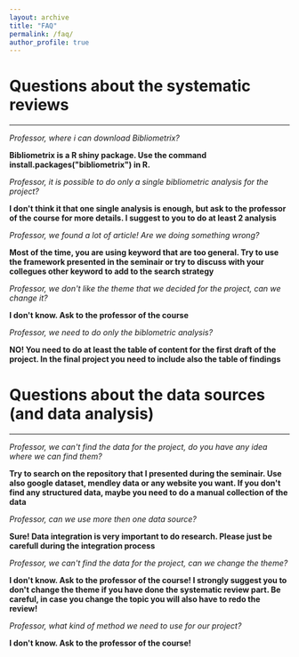 ```yaml
---
layout: archive
title: "FAQ"
permalink: /faq/
author_profile: true
---
```


# Questions about the systematic reviews

_________________

<i>Professor, where i can download Bibliometrix?</i>

**Bibliometrix is a R shiny package. Use the command install.packages("bibliometrix") in R.**

<i>Professor, it is possible to do only a single bibliometric analysis for the project?</i>

**I don't think it that one single analysis is enough, but ask to the professor of the course for more details. I suggest to you to do at least 2 analysis**

<i>Professor, we found a lot of article! Are we doing something wrong?</i>

**Most of the time, you are using keyword that are too general. Try to use the framework presented in the seminair or try to discuss with your collegues other keyword to add to the search strategy**

<i>Professor, we don't like the theme that we decided for the project, can we change it?</i>

**I don't know. Ask to the professor of the course**

<i>Professor, we need to do only the biblometric analysis?</i>

**NO! You need to do at least the table of content for the first draft of the project. In the final project you need to include also the table of findings**

# Questions about the data sources (and data analysis)

_________________

<i>Professor, we can't find the data for the project, do you have any idea where we can find them?</i>

**Try to search on the repository that I presented during the seminair. Use also google dataset, mendley data or any website you want. If you don't find any structured data, maybe you need to do a manual collection of the data**

<i>Professor, can we use more then one data source?</i>

**Sure! Data integration is very important to do research. Please just be carefull during the integration process**

<i>Professor, we can't find the data for the project, can we change the theme?</i>

**I don't know. Ask to the professor of the course! I strongly suggest you to don't change the theme if you have done the systematic review part. Be careful, in case you change the topic you will also have to redo the review!**

<i>Professor, what kind of method we need to use for our project?</i>

**I don't know. Ask to the professor of the course!**
<!--{% include base_path %}

{% for post in site.publications reversed %}
  {% include archive-single.html %}
{% endfor %}
-->

